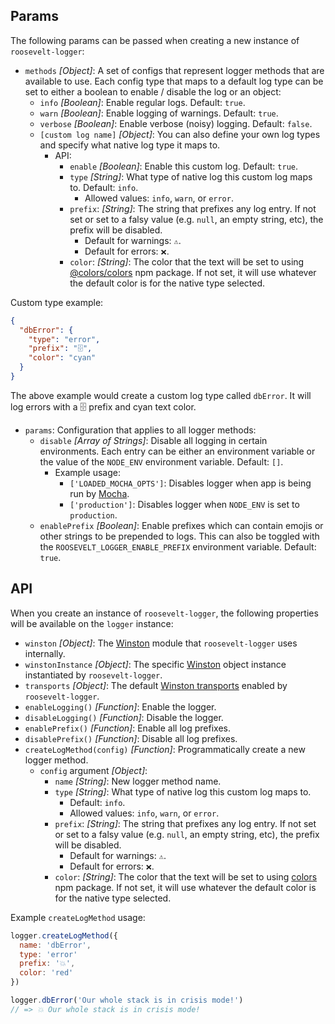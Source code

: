 ## Params

The following params can be passed when creating a new instance of `roosevelt-logger`:

- `methods` *[Object]*: A set of configs that represent logger methods that are available to use. Each config type that maps to a default log type can be set to either a boolean to enable / disable the log or an object:
  - `info` *[Boolean]*: Enable regular logs. Default: `true`.
  - `warn` *[Boolean]*: Enable logging of warnings. Default: `true`.
  - `verbose` *[Boolean]*: Enable verbose (noisy) logging. Default: `false`.
  - `[custom log name]` *[Object]*: You can also define your own log types and specify what native log type it maps to.
    - API:
      - `enable` *[Boolean]*: Enable this custom log. Default:  `true`.
      - `type` *[String]*: What type of native log this custom log maps to. Default: `info`.
        - Allowed values: `info`, `warn`, or `error`.
      - `prefix`: *[String]*: The string that prefixes any log entry. If not set or set to a falsy value (e.g. `null`, an empty string, etc), the prefix will be disabled.
        - Default for warnings: `⚠️`.
        - Default for errors: `❌`.
      - `color`: *[String]*: The color that the text will be set to using [@colors/colors](https://www.npmjs.com/package/@colors/colors) npm package. If not set, it will use whatever the default color is for the native type selected.

Custom type example:

```json
{
  "dbError": {
    "type": "error",
    "prefix": "🗄",
    "color": "cyan"
  }
}
```

The above example would create a custom log type called `dbError`. It will log errors with a 🗄 prefix and cyan text color.

- `params`: Configuration that applies to all logger methods:
  - `disable` *[Array of Strings]*: Disable all logging in certain environments. Each entry can be either an environment variable or the value of the `NODE_ENV` environment variable. Default: `[]`.
    - Example usage:
      - `['LOADED_MOCHA_OPTS']`: Disables logger when app is being run by [Mocha](https://mochajs.org/).
      - `['production']`: Disables logger when `NODE_ENV` is set to `production`.
  - `enablePrefix` *[Boolean]*: Enable prefixes which can contain emojis or other strings to be prepended to logs. This can also be toggled with the `ROOSEVELT_LOGGER_ENABLE_PREFIX` environment variable. Default: `true`.

## API

When you create an instance of `roosevelt-logger`, the following properties will be available on the `logger` instance:

- `winston` *[Object]*: The [Winston](https://www.npmjs.com/package/winston) module that `roosevelt-logger` uses internally.
- `winstonInstance` *[Object]*: The specific [Winston](https://www.npmjs.com/package/winston) object instance instantiated by `roosevelt-logger`.
- `transports` *[Object]*: The default [Winston transports](https://github.com/winstonjs/winston#transports) enabled by `roosevelt-logger`.
- `enableLogging()` *[Function]*: Enable the logger.
- `disableLogging()` *[Function]*: Disable the logger.
- `enablePrefix()` *[Function]*: Enable all log prefixes.
- `disablePrefix()` *[Function]*: Disable all log prefixes.
- `createLogMethod(config)` *[Function]*: Programmatically create a new logger method.
  - `config` argument *[Object]*:
    - `name` *[String]*: New logger method name.
    - `type` *[String]*: What type of native log this custom log maps to.
      - Default: `info`.
      - Allowed values: `info`, `warn`, or `error`.
    - `prefix`: *[String]*: The string that prefixes any log entry. If not set or set to a falsy value (e.g. `null`, an empty string, etc), the prefix will be disabled.
      - Default for warnings: `⚠️`.
      - Default for errors: `❌`.
    - `color`: *[String]*: The color that the text will be set to using [colors](https://www.npmjs.com/package/colors) npm package. If not set, it will use whatever the default color is for the native type selected.

Example `createLogMethod` usage:

```js
logger.createLogMethod({
  name: 'dbError',
  type: 'error'
  prefix: '💥',
  color: 'red'
})

logger.dbError('Our whole stack is in crisis mode!')
// => 💥 Our whole stack is in crisis mode!
```
